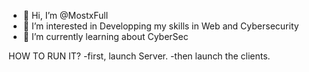 - 👋 Hi, I’m @MostxFull
- 👀 I’m interested in Developping my skills in Web and Cybersecurity
- 🌱 I’m currently learning about CyberSec

HOW TO RUN IT?
-first, launch Server.
-then launch the clients.


<!---
MostxFull/MostxFull is a ✨ special ✨ repository because its `README.md` (this file) appears on your GitHub profile.
You can click the Preview link to take a look at your changes.
--->
